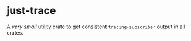 # just-trace

A _very small_ utility crate to get consistent `tracing-subscriber` output in all crates.
